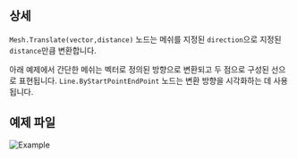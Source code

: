 ## 상세
`Mesh.Translate(vector,distance)` 노드는 메쉬를 지정된 `direction`으로 지정된 `distance`만큼 변환합니다.

아래 예제에서 간단한 메쉬는 벡터로 정의된 방향으로 변환되고 두 점으로 구성된 선으로 표현됩니다. `Line.ByStartPointEndPoint` 노드는 변환 방향을 시각화하는 데 사용됩니다.

## 예제 파일

![Example](./Autodesk.DesignScript.Geometry.Mesh.Translate(mesh,%20vector,%20distance)_img.jpg)

